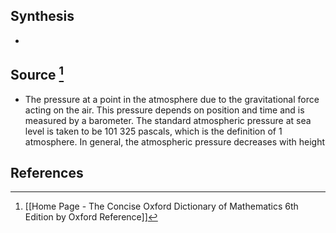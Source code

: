 ## Synthesis
- 
## Source [^1]
- The pressure at a point in the atmosphere due to the gravitational force acting on the air. This pressure depends on position and time and is measured by a barometer. The standard atmospheric pressure at sea level is taken to be 101 325 pascals, which is the definition of 1 atmosphere. In general, the atmospheric pressure decreases with height
## References

[^1]: [[Home Page - The Concise Oxford Dictionary of Mathematics 6th Edition by Oxford Reference]]